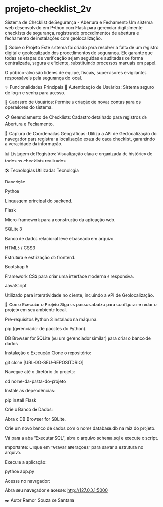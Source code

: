 # projeto-checklist_2v
Sistema de Checklist de Segurança - Abertura e Fechamento
Um sistema web desenvolvido em Python com Flask para gerenciar digitalmente checklists de segurança, registrando procedimentos de abertura e fechamento de instalações com geolocalização.

🎯 Sobre o Projeto
Este sistema foi criado para resolver a falta de um registro digital e geolocalizado dos procedimentos de segurança. Ele garante que todas as etapas de verificação sejam seguidas e auditadas de forma centralizada, segura e eficiente, substituindo processos manuais em papel.

O público-alvo são líderes de equipe, fiscais, supervisores e vigilantes responsáveis pela segurança do local.

✨ Funcionalidades Principais
🔐 Autenticação de Usuários: Sistema seguro de login e senha para acesso.

👤 Cadastro de Usuários: Permite a criação de novas contas para os operadores do sistema.

📋 Gerenciamento de Checklists: Cadastro detalhado para registros de Abertura e Fechamento.

📍 Captura de Coordenadas Geográficas: Utiliza a API de Geolocalização do navegador para registrar a localização exata de cada checklist, garantindo a veracidade da informação.

📊 Listagem de Registros: Visualização clara e organizada do histórico de todos os checklists realizados.

🛠️ Tecnologias Utilizadas
Tecnologia

Descrição

Python

Linguagem principal do backend.

Flask

Micro-framework para a construção da aplicação web.

SQLite 3

Banco de dados relacional leve e baseado em arquivo.

HTML5 / CSS3

Estrutura e estilização do frontend.

Bootstrap 5

Framework CSS para criar uma interface moderna e responsiva.

JavaScript

Utilizado para interatividade no cliente, incluindo a API de Geolocalização.

🚀 Como Executar o Projeto
Siga os passos abaixo para configurar e rodar o projeto em seu ambiente local.

Pré-requisitos
Python 3 instalado na máquina.

pip (gerenciador de pacotes do Python).

DB Browser for SQLite (ou um gerenciador similar) para criar o banco de dados.

Instalação e Execução
Clone o repositório:

git clone [URL-DO-SEU-REPOSITORIO]

Navegue até o diretório do projeto:

cd nome-da-pasta-do-projeto

Instale as dependências:

pip install Flask

Crie o Banco de Dados:

Abra o DB Browser for SQLite.

Crie um novo banco de dados com o nome database.db na raiz do projeto.

Vá para a aba "Executar SQL", abra o arquivo schema.sql e execute o script.

Importante: Clique em "Gravar alterações" para salvar a estrutura no arquivo.

Execute a aplicação:

python app.py

Acesse no navegador:

Abra seu navegador e acesse: http://127.0.0.1:5000

✒️ Autor
Ramon Souza de Santana
